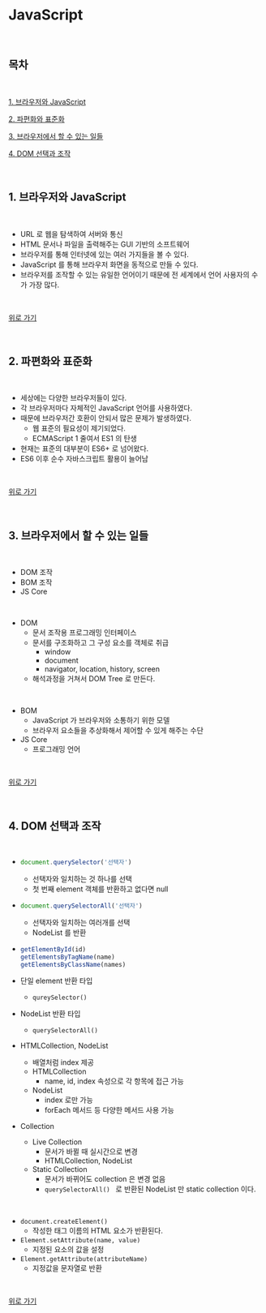 # JavaScript

<br>

## 목차

<br>

[1. 브라우저와 JavaScript](#1-브라우저와-JavaScript)

[2. 파편화와 표준화](#2-파편화와-표준화)

[3. 브라우저에서 할 수 있는 일들](#3-브라우저에서-할-수-있는-일들)

[4. DOM 선택과 조작](#4-DOM-선택과-조작)

<br>

## 1. 브라우저와 JavaScript

<br>

- URL 로 웹을 탐색하여 서버와 통신
- HTML 문서나 파일을 출력해주는 GUI 기반의 소프트웨어
- 브라우저를 통해 인터넷에 있는 여러 가지들을 볼 수 있다.
- JavaScript 를 통해 브라우저 화면을 동적으로 만들 수 있다.
- 브라우저를 조작할 수 있는 유일한 언어이기 때문에 전 세계에서 언어 사용자의 수가 가장 많다.

<br>

[위로 가기](#목차)

<br>

## 2. 파편화와 표준화

<br>

- 세상에는 다양한 브라우저들이 있다.
- 각 브라우저마다 자체적인 JavaScript 언어를 사용하였다.
- 때문에 브라우저간 호환이 안되서 많은 문제가 발생하였다.
  - 웹 표준의 필요성이 제기되었다.
  - ECMAScript 1 줄여서 ES1 의 탄생
- 현재는 표준의 대부분이 ES6+ 로 넘어왔다.
- ES6 이후 순수 자바스크립트 활용이 늘어남

<br>

[위로 가기](#목차)

<br>

## 3. 브라우저에서 할 수 있는 일들

<br>

- DOM 조작
- BOM 조작
- JS Core

<br>

- DOM
  - 문서 조작용 프로그래밍 인터페이스
  - 문서를 구조화하고 그 구성 요소를 객체로 취급
    - window
    - document
    - navigator, location, history, screen
  - 해석과정을 거쳐서 DOM Tree 로 만든다.

<br>

- BOM
  - JavaScript 가 브라우저와 소통하기 위한 모델
  - 브라우저 요소들을 추상화해서 제어할 수 있게 해주는 수단
- JS Core
  - 프로그래밍 언어

<br>

[위로 가기](#목차)

<br>

## 4. DOM 선택과 조작

<br>

- ```javascript
  document.querySelector('선택자')
  ```

  - 선택자와 일치하는 것 하나를 선택
  - 첫 번째 element 객체를 반환하고 없다면 null

- ```javascript
  document.querySelectorAll('선택자')
  ```

  - 선택자와 일치하는 여러개를 선택
  - NodeList 를 반환

- ```javascript
  getElementById(id)
  getElementsByTagName(name)
  getElementsByClassName(names)
  ```

- 단일 element 반환 타입

  - `qureySelector()`

- NodeList 반환 타입

  - `querySelectorAll()`

- HTMLCollection, NodeList

  - 배열처럼 index 제공
  - HTMLCollection
    - name, id, index 속성으로 각 항목에 접근 가능
  - NodeList
    - index 로만 가능
    - forEach 메서드 등 다양한 메서드 사용 가능

- Collection

  - Live Collection
    - 문서가 바뀔 때 실시간으로 변경
    - HTMLCollection, NodeList
  - Static Collection
    - 문서가 바뀌어도 collection 은 변경 없음
    - `querySelectorAll() ` 로 반환된 NodeList 만 static collection 이다.

<br>

- `document.createElement()`
  - 작성한 태그 이름의 HTML 요소가 반환된다.
- `Element.setAttribute(name, value)`
  - 지정된 요소의 값을 설정
- `Element.getAttribute(attributeName)`
  - 지정값을 문자열로 반환

<br>

[위로 가기](#목차)

<br>
